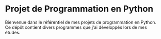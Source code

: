 # Projet de Programmation en Python

Bienvenue dans le référentiel de mes projets de programmation en Python. Ce dépôt contient divers programmes que j'ai développés lors de mes études.

